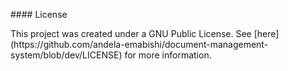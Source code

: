 \#\#\#\# License

This project was created under a GNU Public License. See \[here\] \(https:\/\/github.com\/andela-emabishi\/document-management-system\/blob\/dev\/LICENSE\) for more information.




